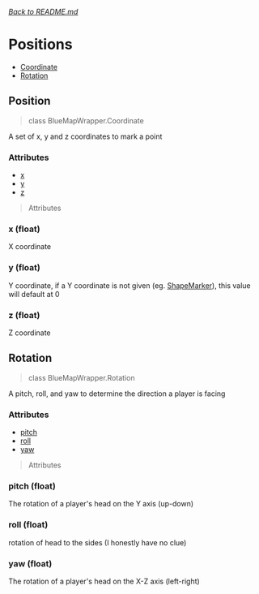 *[<u>Back to README.md</u>](../README.md)*
# Positions
 - [Coordinate](#position)
 - [Rotation](#rotation)

## Position
> class BlueMapWrapper.Coordinate

A set of x, y and z coordinates to mark a point

### Attributes
 - [x](#x-float)
 - [y](#y-float)
 - [z](#z-float)

> Attributes
### x (float)
X coordinate
### y (float)
Y coordinate, if a Y coordinate is not given (eg. [ShapeMarker](Marker.md#shapemarkerbasemarker)), this value will default at 0
### z (float)
Z coordinate

## Rotation
> class BlueMapWrapper.Rotation

A pitch, roll, and yaw to determine the direction a player is facing

### Attributes
 - [pitch](#pitch-float)
 - [roll](#roll-float)
 - [yaw](#yaw-float)

> Attributes
### pitch (float)
The rotation of a player's head on the Y axis (up-down)
### roll (float)
rotation of head to the sides (I honestly have no clue)
### yaw (float)
The rotation of a player's head on the X-Z axis (left-right)